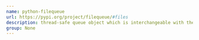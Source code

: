 ```yaml
---
name: python-filequeue
url: https://pypi.org/project/filequeue/#files
description: thread-safe queue object which is interchangeable with the stdlib Queue. URL : https://pypi.org/project/filequeue/#files Groups : None
group: None
---
```

